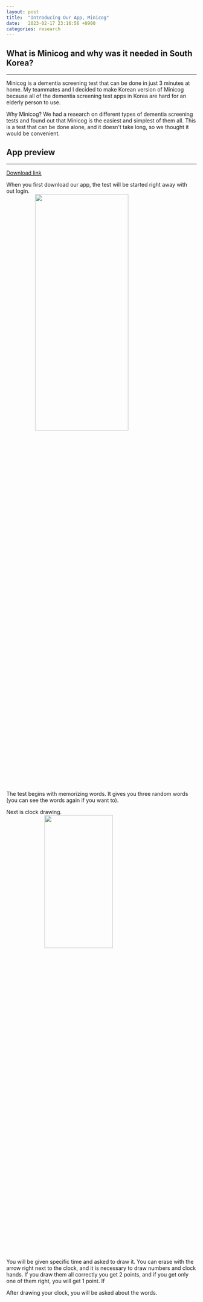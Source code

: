 ```yaml
---
layout: post
title:  "Introducing Our App, Minicog"
date:   2023-02-17 23:16:56 +0900
categories: research
---
```


## What is Minicog and why was it needed in South Korea?

---

Minicog is a dementia screening test that can be done in just 3 minutes at home. My teammates and I decided to make Korean version of Minicog because all of the dementia screening test apps in Korea are hard for an elderly person to use.

Why Minicog?
We had a research on different types of dementia screening tests and found out that Minicog is the easiest and simplest of them all. This is a test that can be done alone, and it doesn't take long, so we thought it would be convenient.

## App preview

---

[Download link](https://play.google.com/store/apps/details?id=com.tresfellas.minicog&hl=en-KR)

When you first download our app, the test will be started right away with out login.
<img src="https://res.cloudinary.com/dmnzhq3ax/image/upload/v1676695427/KakaoTalk_Photo_2023-02-18-11-20-55_021_maulql.jpg"  width="70%" height="40%" style="display: block; margin: 0 auto">

The test begins with memorizing words. It gives you three random words (you can see the words again if you want to).

Next is clock drawing.
<img src="https://res.cloudinary.com/dmnzhq3ax/image/upload/v1676695605/KakaoTalk_Photo_2023-02-18-11-20-55_020_jbenet.jpg"  width="60%" height="30%" style="display: block; margin: 0 auto">
You will be given specific time and asked to draw it. You can erase with the arrow right next to the clock, and it is necessary to draw numbers and clock hands. If you draw them all correctly you get 2 points, and if you get only one of them right, you will get 1 point. If 

After drawing your clock, you will be asked about the words.